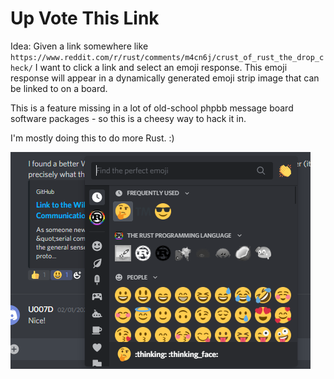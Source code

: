 # Up Vote This Link

Idea: Given a link somewhere like `https://www.reddit.com/r/rust/comments/m4cn6j/crust_of_rust_the_drop_check/` I want to click a link and select an emoji response. This emoji response will appear in a dynamically generated emoji strip image that can be linked to on a board.

This is a feature missing in a lot of old-school phpbb message board software packages - so this is a cheesy way to hack it in. 

I'm mostly doing this to do more Rust. :)

![Like discord or Slack](/img/UVTL.png)
